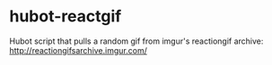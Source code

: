 hubot-reactgif
==============

Hubot script that pulls a random gif from imgur's reactiongif archive: http://reactiongifsarchive.imgur.com/
